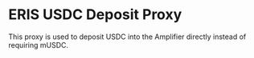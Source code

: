 # ERIS USDC Deposit Proxy

This proxy is used to deposit USDC into the Amplifier directly instead of requiring mUSDC.
